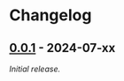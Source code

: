 # Changelog

## [0.0.1] - 2024-07-xx

_Initial release._

[0.0.1]: https://github.com/madpilot78/Laravel-FreeBoxPHP/releases/tag/v0.0.1
